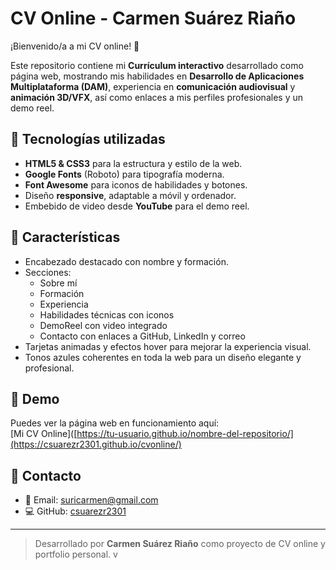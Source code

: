 # CV Online - Carmen Suárez Riaño

¡Bienvenido/a a mi CV online! 🌟

Este repositorio contiene mi **Currículum interactivo** desarrollado como página web, mostrando mis habilidades en **Desarrollo de Aplicaciones Multiplataforma (DAM)**, experiencia en **comunicación audiovisual** y **animación 3D/VFX**, así como enlaces a mis perfiles profesionales y un demo reel.

## 🔹 Tecnologías utilizadas
- **HTML5 & CSS3** para la estructura y estilo de la web.
- **Google Fonts** (Roboto) para tipografía moderna.
- **Font Awesome** para iconos de habilidades y botones.
- Diseño **responsive**, adaptable a móvil y ordenador.
- Embebido de video desde **YouTube** para el demo reel.

## 🔹 Características
- Encabezado destacado con nombre y formación.
- Secciones:  
  - Sobre mí  
  - Formación  
  - Experiencia  
  - Habilidades técnicas con iconos  
  - DemoReel con video integrado  
  - Contacto con enlaces a GitHub, LinkedIn y correo
- Tarjetas animadas y efectos hover para mejorar la experiencia visual.
- Tonos azules coherentes en toda la web para un diseño elegante y profesional.

## 🔹 Demo
Puedes ver la página web en funcionamiento aquí:  
[Mi CV Online]([https://tu-usuario.github.io/nombre-del-repositorio/](https://csuarezr2301.github.io/cvonline/)

## 🔹 Contacto
- 📧 Email: suricarmen@gmail.com  
- 💻 GitHub: [csuarezr2301](https://github.com/csuarezr2301)  

---

> Desarrollado por **Carmen Suárez Riaño** como proyecto de CV online y portfolio personal.
v
